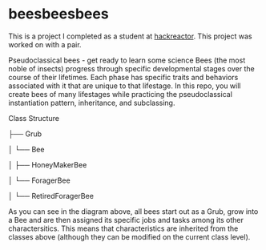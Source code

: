 # beesbeesbees
This is a project I completed as a student at [hackreactor](http://hackreactor.com). This project was worked on with a pair.

Pseudoclassical bees - get ready to learn some science
Bees (the most noble of insects) progress through specific developmental stages over the course of their lifetimes. Each phase has specific traits and behaviors associated with it that are unique to that lifestage. In this repo, you will create bees of many lifestages while practicing the pseudoclassical instantiation pattern, inheritance, and subclassing.

Class Structure

├── Grub

│   └── Bee

│       ├── HoneyMakerBee

│       └── ForagerBee

│          └── RetiredForagerBee


As you can see in the diagram above, all bees start out as a Grub, grow into a Bee and are then assigned its specific jobs and tasks among its other charactersitics. This means that characteristics are inherited from the classes above (although they can be modified on the current class level).
